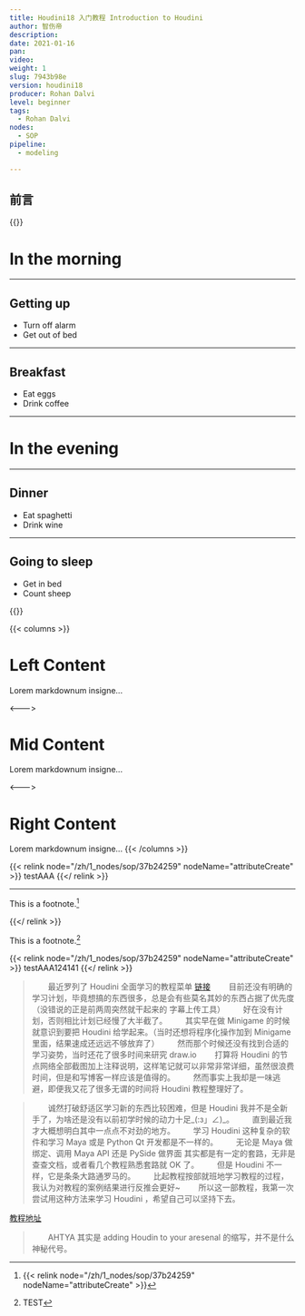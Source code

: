 ```yaml
---
title: Houdini18 入门教程 Introduction to Houdini
author: 智伤帝
description: 
date: 2021-01-16
pan: 
video: 
weight: 1
slug: 7943b98e
version: houdini18
producer: Rohan Dalvi
level: beginner
tags: 
  - Rohan Dalvi
nodes:
  - SOP
pipeline: 
  - modeling

---
```


## 前言


{{<revealjs theme="moon" progress="true">}}

# In the morning

___


## Getting up

- Turn off alarm
- Get out of bed

___

## Breakfast

- Eat eggs
- Drink coffee

---

# In the evening

___

## Dinner

- Eat spaghetti
- Drink wine

___

## Going to sleep

- Get in bed
- Count sheep

{{</revealjs>}}



{{< columns >}} <!-- begin columns block -->
# Left Content
Lorem markdownum insigne...

<---> <!-- magic separator, between columns -->

# Mid Content
Lorem markdownum insigne...

<---> <!-- magic separator, between columns -->

# Right Content
Lorem markdownum insigne...
{{< /columns >}}

{{< relink node="/zh/1_nodes/sop/37b24259" nodeName="attributeCreate" >}} 
testAAA
{{</ relink >}}

---

This is a footnote.[^1]
[^1]: {{< relink node="/zh/1_nodes/sop/37b24259" nodeName="attributeCreate" >}} 

{{</ relink >}} 

This is a footnote.[^2]
[^2]: TEST

{{< relink node="/zh/1_nodes/sop/37b24259" nodeName="attributeCreate" >}} 
testAAA124141
{{</ relink >}}

> &emsp;&emsp;最近罗列了 Houdini 全面学习的教程菜单 [链接](https://blog.l0v0.com/about/todo.html)
> &emsp;&emsp;目前还没有明确的学习计划，毕竟想搞的东西很多，总是会有些莫名其妙的东西占据了优先度（没错说的正是前两周突然就干起来的 字幕上传工具）
> &emsp;&emsp;好在没有计划，否则相比计划已经慢了大半截了。
> &emsp;&emsp;其实早在做 Minigame 的时候就意识到要把 Houdini 给学起来。（当时还想将程序化操作加到 Minigame 里面，结果速成还远远不够放弃了）
> &emsp;&emsp;然而那个时候还没有找到合适的学习姿势，当时还花了很多时间来研究 draw.io 
> &emsp;&emsp;打算将 Houdini 的节点网络全部截图加上注释说明，这样笔记就可以非常非常详细，虽然很浪费时间，但是和写博客一样应该是值得的。
> &emsp;&emsp;然而事实上我却是一味逃避，即便我又花了很多无谓的时间将 Houdini 教程整理好了。

> &emsp;&emsp;诚然打破舒适区学习新的东西比较困难，但是 Houdini 我并不是全新手了，为啥还是没有以前初学时候的动力十足_(:з」∠)_。
> &emsp;&emsp;直到最近我才大概想明白其中一点点不对劲的地方。
> &emsp;&emsp;学习 Houdini 这种复杂的软件和学习 Maya 或是 Python Qt 开发都是不一样的。
> &emsp;&emsp;无论是 Maya 做绑定、调用 Maya API 还是 PySide 做界面 其实都是有一定的套路，无非是查查文档，或者看几个教程熟悉套路就 OK 了。
> &emsp;&emsp;但是 Houdini 不一样，它是条条大路通罗马的。
> &emsp;&emsp;比起教程按部就班地学习教程的过程，我认为对教程的案例结果进行反推会更好~
> &emsp;&emsp;所以这一部教程，我第一次尝试用这种方法来学习 Houdini ，希望自己可以坚持下去。

[教程地址](https://www.bilibili.com/video/BV137411q7sA)

> &emsp;&emsp;AHTYA 其实是 adding Houdin to your aresenal 的缩写，并不是什么神秘代号。
> &emsp;&emsp;

